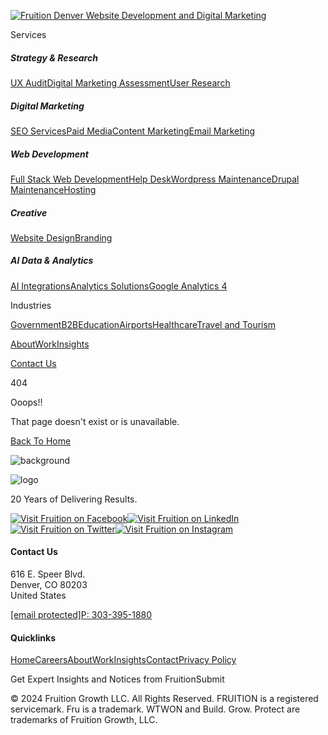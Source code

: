 [![Fruition Denver Website Development and Digital Marketing](/_next/static/media/logo.dc04c5a5.svg)](https://fruition.net/)

Services

##### Strategy & Research

[UX Audit](https://fruition.net/services/ux-audit)[Digital Marketing Assessment](https://fruition.net/services/digital-marketing-assessment)[User Research](https://fruition.net/services/user-research)

##### Digital Marketing

[SEO Services](https://fruition.net/services/seo-services)[Paid Media](https://fruition.net/services/paid-media)[Content Marketing](https://fruition.net/services/content-marketing)[Email Marketing](https://fruition.net/services/email-marketing)

##### Web Development

[Full Stack Web Development](https://fruition.net/services/full-stack-web-development)[Help Desk](https://fruition.net/services/help-desk)[Wordpress Maintenance](https://fruition.net/services/wordpress)[Drupal Maintenance](https://fruition.net/services/drupal)[Hosting](https://fruition.net/services/hosting)

##### Creative

[Website Design](https://fruition.net/services/website-design)[Branding](https://fruition.net/services/branding)

##### AI Data & Analytics

[AI Integrations](https://fruition.net/services/ai-integrations)[Analytics Solutions](https://fruition.net/services/analytics-solutions)[Google Analytics 4](https://fruition.net/services/ga4)

Industries

[Government](https://fruition.net/industries/government)[B2B](https://fruition.net/industries/business-to-business)[Education](https://fruition.net/industries/education)[Airports](https://fruition.net/industries/airport-website)[Healthcare](https://fruition.net/industries/healthcare)[Travel and Tourism](https://fruition.net/industries/travel-and-tourism)

[About](https://fruition.net/about)[Work](https://fruition.net/clients)[Insights](https://fruition.net/blog)

[Contact Us](https://fruition.net/contact)

404

Ooops!!

That page doesn't exist or is unavailable.

[Back To Home](https://fruition.net/)

![background](/_next/image?url=%2F_next%2Fstatic%2Fmedia%2Fbackground.27f31c37.jpg&w=3840&q=75)

![logo](/_next/static/media/logo.87f406a6.svg)

20 Years of Delivering Results.

[![Visit Fruition on Facebook](/_next/static/media/facebook.bc7e420d.svg)](https://www.facebook.com/fruition)[![Visit Fruition on LinkedIn](/_next/static/media/linkedin.8d337c5a.svg)](https://www.linkedin.com/company/fruition-net/)[![Visit Fruition on Twitter](/_next/static/media/twitter.c6239499.svg)](https://twitter.com/fruitionsearch)[![Visit Fruition on Instagram](/_next/static/media/instagram.3f454594.svg)](https://www.instagram.com/fruitionmarketing/)

#### Contact Us

616 E. Speer Blvd.  
Denver, CO 80203  
United States

[\[email protected\]](https://fruition.net/cdn-cgi/l/email-protection)[P: 303-395-1880](tel:+13033951880)

#### Quicklinks

[Home](https://fruition.net/)[Careers](https://fruition.net/careers)[About](https://fruition.net/about)[Work](https://fruition.net/clients)[Insights](https://fruition.net/blog)[Contact](https://fruition.net/contact)[Privacy Policy](https://fruition.net/privacy-policy)

Get Expert Insights and Notices from FruitionSubmit

© 2024 Fruition Growth LLC. All Rights Reserved. FRUITION is a registered servicemark. Fru is a trademark. WTWON and Build. Grow. Protect are trademarks of Fruition Growth, LLC.